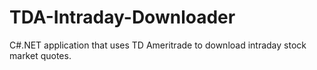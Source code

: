 # TDA-Intraday-Downloader
C#.NET application that uses TD Ameritrade to download intraday stock market quotes.
